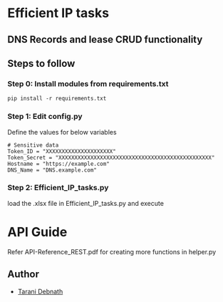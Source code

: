 # Efficient IP tasks

## DNS Records and lease CRUD functionality

## Steps to follow
### Step 0: Install modules from requirements.txt

```
pip install -r requirements.txt
```

### Step 1: Edit config.py

Define the values for below variables

```
# Sensitive data
Token_ID = "XXXXXXXXXXXXXXXXXXXXX"
Token_Secret = "XXXXXXXXXXXXXXXXXXXXXXXXXXXXXXXXXXXXXXXXXXXXXXXX"
Hostname = "https://example.com"
DNS_Name = "DNS.example.com"
```

### Step 2: Efficient_IP_tasks.py
load the .xlsx file in Efficient_IP_tasks.py and execute 

# API Guide
Refer API-Reference_REST.pdf for creating more functions in helper.py


## Author

- [Tarani Debnath](https://github.com/tkdebnath)
